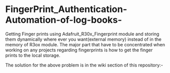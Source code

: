 # FingerPrint_Authentication-Automation-of-log-books-
Getting Finger prints using Adafruit_R30x_Fingerprint module and storing them dynamically where ever you want(external memory) instead of in the memory of R3ox module.
The major part that have to be concentrated when working on any projects regarding fingerprints is how to get the finger prints to the local storage.


The solution for the above problem is in the wiki section of this repository:-

 
